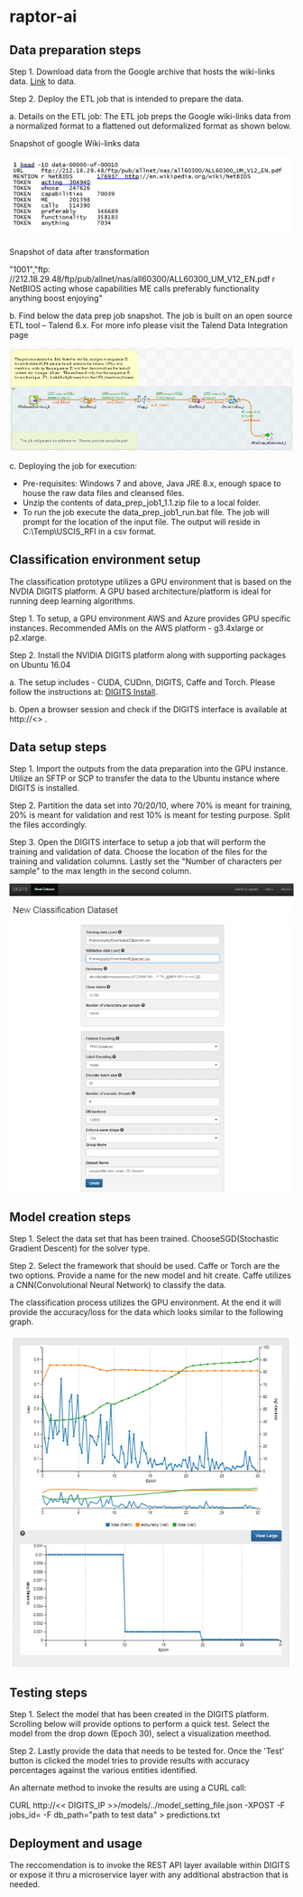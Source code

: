 # raptor-ai

## Data preparation steps

Step 1. Download data from the Google archive that hosts the wiki-links data. [Link](https://code.google.com/archive/p/wiki-links/downloads) to data.

Step 2. Deploy the ETL job that is intended to prepare the data.

  a.	Details on the ETL job:  The ETL job preps the Google wiki-links data from a normalized format to a flattened out deformalized format as shown below.

  Snapshot of google Wiki-links data
  
  ![alt text](https://github.com/ICFI/raptor-ai/blob/master/wikilinks_data_snapshot.PNG "Logo Title Text 1")


Snapshot of data after transformation

"1001","ftp: //212.18.29.48/ftp/pub/allnet/nas/all60300/ALL60300_UM_V12_EN.pdf r NetBIOS acting whose capabilities ME calls preferably functionality anything boost enjoying"

b.	Find below the data prep job snapshot.  The job is built on an open source ETL tool – Talend 6.x.  For more info please visit the Talend Data Integration page 

  ![alt text](https://github.com/ICFI/raptor-ai/blob/master/data_prep_job_snapshot.png "Logo Title Text 1")
  
c.	Deploying the job for execution: 
*	Pre-requisites: Windows 7 and above, Java JRE 8.x, enough space to house the raw data files and cleansed files.
*	Unzip the contents of data_prep_job1_1.1.zip file to a local folder.   
*	To run the job execute the data_prep_job1_run.bat file.  The job will prompt for the location of the input file.  The output will reside in C:\Temp\USCIS_RFI in a csv format.


## Classification environment setup

The classification prototype utilizes a GPU environment that is based on the NVDIA DIGITS platform.  A GPU based architecture/platform is ideal for running deep learning algorithms.  

Step 1. To setup, a GPU environment AWS and Azure provides GPU specific instances.  Recommended AMIs on the AWS platform - g3.4xlarge or p2.xlarge.  

Step 2. Install the NVIDIA DIGITS platform along with supporting packages on Ubuntu 16.04

a.	The setup includes -  CUDA, CUDnn, DIGITS, Caffe and Torch.  Please follow the instructions at: [DIGITS Install](https://github.com/NVIDIA/DIGITS/blob/master/docs/UbuntuInstall.md).

b.	Open a browser session and check if the DIGITS interface is available at http://<<ipAddress>> .

## Data setup steps
Step 1. Import the outputs from the data preparation into the GPU instance.  Utilize an SFTP or SCP to transfer the data to the Ubuntu instance where DIGITS is installed.

Step 2. Partition the data set into 70/20/10, where 70% is meant for training, 20% is meant for validation and rest 10% is meant for testing purpose.  Split the files accordingly.

Step 3. Open the DIGITS interface to setup a job that will perform the training and validation of data.  Choose the location of the files for the training and validation columns. Lastly set the "Number of characters per sample" to the max length in the second column.

![alt text](https://github.com/ICFI/raptor-ai/blob/master/DIGITS_data_prep.PNG "Logo Title Text 1")


## Model creation steps


Step 1. Select the data set that has been trained. ChooseSGD(Stochastic Gradient Descent) for the solver type.

Step 2. Select the framework that should be used.  Caffe or Torch are the two options.  Provide a name for the new model and hit create.  Caffe utilizes a CNN(Convolutional Neural Network) to classify the data.

The classification process utilizes the GPU environment. At the end it will provide the accuracy/loss for the data which looks similar to the following graph.

![alt text](https://github.com/ICFI/raptor-ai/blob/master/DIGITS_Text_Classification_Model_Ouput.png "Logo Title Text 1")

## Testing steps

Step 1. Select the model that has been created in the DIGITS platform. Scrolling below will provide options to perform a quick test.  Select the model from the drop down (Epoch 30), select a visualization meethod.  

Step 2. Lastly provide the data that needs to be tested for.  Once the 'Test' button is clicked the model tries to provide results with accuracy percentages against the various entities identified.

An alternate method to invoke the results are using a CURL call:

 CURL http://<< DIGITS_IP >>/models/../model_setting_file.json -XPOST -F jobs_id=<jobID of previously trained model> -F db_path="path to test data" > predictions.txt
  
## Deployment and usage

The reccomendation is to invoke the REST API layer available within DIGITS or expose it thru a microservice layer with any additional abstraction that is needed.

